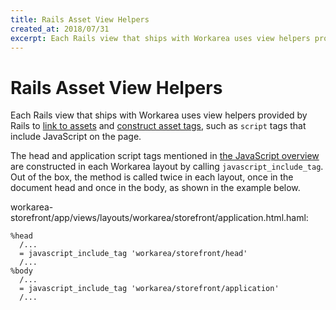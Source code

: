 ```yaml
---
title: Rails Asset View Helpers
created_at: 2018/07/31
excerpt: Each Rails view that ships with Workarea uses view helpers provided by Rails to link to assets and construct asset tags, such as script tags that include JavaScript on the page.
---
```


# Rails Asset View Helpers

Each Rails view that ships with Workarea uses view helpers provided by Rails to [link to assets](http://api.rubyonrails.org/classes/ActionView/Helpers/AssetUrlHelper.html) and [construct asset tags](http://api.rubyonrails.org/classes/ActionView/Helpers/AssetTagHelper.html), such as `script` tags that include JavaScript on the page.

The head and application script tags mentioned in [the JavaScript overview](javascript-overview.html) are constructed in each Workarea layout by calling `javascript_include_tag`. Out of the box, the method is called twice in each layout, once in the document head and once in the body, as shown in the example below.

workarea-storefront/app/views/layouts/workarea/storefront/application.html.haml:

```
%head
  /...
  = javascript_include_tag 'workarea/storefront/head'
  /...
%body
  /...
  = javascript_include_tag 'workarea/storefront/application'
  /...
```


